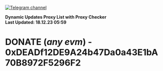 [![Telegram channel](https://img.shields.io/endpoint?url=https://runkit.io/damiankrawczyk/telegram-badge/branches/master?url=https://t.me/n4z4v0d)](https://t.me/n4z4v0d) 

**Dynamic Updates Proxy List with Proxy Checker**  
**Last Updated: 18.12.23 05:59**

# DONATE (_any evm_) - 0xDEADf12DE9A24b47Da0a43E1bA70B8972F5296F2
